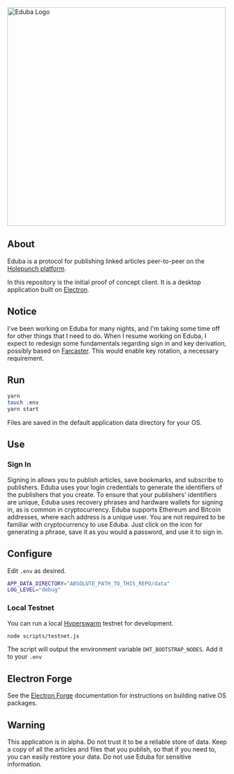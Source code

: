 <picture>
    <source
        media="(prefers-color-scheme: light)"
        srcset="https://github.com/rhythnic/eduba/assets/8162640/57c04d5d-f65a-4e45-931a-36ed5ea35cff"
    >
    <source
        media="(prefers-color-scheme: dark)"
        srcset="https://github.com/rhythnic/eduba/assets/8162640/cbe7b56e-31ba-49a2-a28a-7d25e1d8a586"
    >
    <img
        alt="Eduba Logo"
        width="500px"
        src="https://github.com/rhythnic/eduba/assets/8162640/57c04d5d-f65a-4e45-931a-36ed5ea35cff">
</picture>

## About

Eduba is a protocol for publishing linked articles peer-to-peer on the [Holepunch platform][holepunch].

In this repository is the initial proof of concept client. It is a desktop application built on [Electron][electron].

## Notice

I've been working on Eduba for many nights, and I'm taking some time off for other things that I need to do.  When I resume working on Eduba, I expect to redesign some fundamentals regarding sign in and key derivation, possibly based on [Farcaster][farcaster].  This would enable key rotation, a necessary requirement.

## Run

```bash
yarn
touch .env
yarn start
```
Files are saved in the default application data directory for your OS.

## Use

### Sign In
Signing in allows you to publish articles, save bookmarks, and subscribe to publishers.  Eduba uses your login credentials to generate the identifiers of the publishers that you create.  To ensure that your publishers' identifiers are unique, Eduba uses recovery phrases and hardware wallets for signing in, as is common in cryptocurrency.  Eduba supports Ethereum and Bitcoin addresses, where each address is a unique user.  You are not required to be familiar with cryptocurrency to use Eduba.  Just click on the icon for generating a phrase, save it as you would a password, and use it to sign in.

## Configure
Edit `.env` as desired.

```bash
APP_DATA_DIRECTORY="ABSOLUTE_PATH_TO_THIS_REPO/data"
LOG_LEVEL="debug"
```

### Local Testnet
You can run a local [Hyperswarm][hyperswarm] testnet for development.

```bash
node scripts/testnet.js
```

The script will output the environment variable `DHT_BOOTSTRAP_NODES`.
Add it to your `.env`

## Electron Forge
See the [Electron Forge][electron_forge] documentation for instructions on building native OS packages.

## Warning

This application is in alpha. Do not trust it to be a reliable store of data. Keep a copy of all the articles and files that you publish, so that if you need to, you can easily restore your data. Do not use Eduba for sensitive information.

[holepunch]: https://holepunch.to
[electron]: https://electronjs.org
[electron_forge]: https://www.electronforge.io/
[hyperswarm]: https://docs.holepunch.to/building-blocks/hyperswarm
[farcaster]: https://www.farcaster.xyz/
